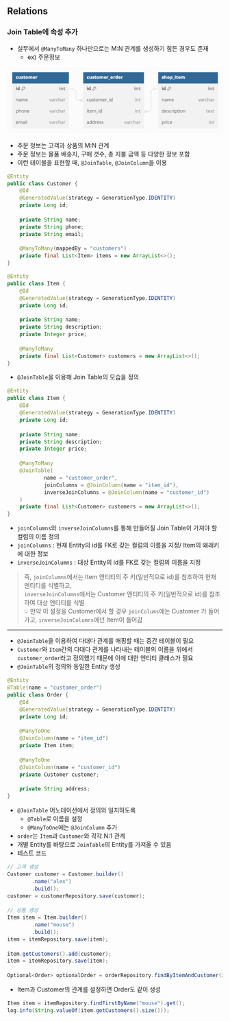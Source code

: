 ## Relations 
### Join Table에 속성 추가
- 실무에서 `@ManyToMany` 하나만으로는 M:N 관계를 생성하기 힘든 경우도 존재
  - ex) 주문정보


![shop ERD](shop_ERD.png)
- 주문 정보는 고객과 상품의 M:N 관계
- 주문 정보는 물품 배송지, 구매 갯수, 총 지불 금액 등 다양한 정보 포함
- 이런 테이블을 표현할 때, `@JoinTable`, `@JoinColumn`을 이용
```java
@Entity
public class Customer {
    @Id
    @GeneratedValue(strategy = GenerationType.IDENTITY)
    private Long id;

    private String name;
    private String phone;
    private String email;

    @ManyToMany(mappedBy = "customers")
    private final List<Item> items = new ArrayList<>();
}
```
```java
@Entity
public class Item {
    @Id
    @GeneratedValue(strategy = GenerationType.IDENTITY)
    private Long id;

    private String name;
    private String description;
    private Integer price;

    @ManyToMany
    private final List<Customer> customers = new ArrayList<>();
}
```
- `@JoinTable`을 이용해 Join Table의 모습을 정의
```java
@Entity
public class Item {
    @Id
    @GeneratedValue(strategy = GenerationType.IDENTITY)
    private Long id;

    private String name;
    private String description;
    private Integer price;

    @ManyToMany
    @JoinTable(
            name = "customer_order",
            joinColumns = @JoinColumn(name = "item_id"),
            inverseJoinColumns = @JoinColumn(name = "customer_id")
    )
    private final List<Customer> customers = new ArrayList<>();
}
```
- `joinColumns`와 `inverseJoinColumns`를 통해 만들어질 Join Table이 가져야 할 컬럼의 이름 정의
- `joinColumns` : 현재 Entity의 id를 FK로 갖는 컬럼의 이름을 지정/ Item의 왜래키에 대한 정보
- `inverseJoinColumns` : 대상 Entity의 id를 FK로 갖는 컬럼의 이름을 지정

> 즉,  `joinColumns`에서는 Item 엔티티의 주 키(일반적으로 id)를 참조하여 현재 엔티티를 식별하고,    
> `inverseJoinColumns`에서는 Customer 엔티티의 주 키(일반적으로 id)를 참조하여 대상 엔티티를 식별   
> 💡 만약 이 설정을 Customer에서 할 경우 `joinColums`에는 Customer 가 들어가고, `inverseJoinColumns`에넌 Item이 들어감

---
- `@JoinTable`을 이용하여 다대다 관계를 매핑할 때는 중간 테이블이 필요
- `Customer`와 `Item`간의 다대다 관계를 나타내는 테이블의 이름을 위에서 `customer_order`라고 정의했기 때문에 이에 대한 엔티티 클래스가 필요
- `@JoinTable`의 정의와 동일한 Entity 생성
```java
@Entity
@Table(name = "customer_order")
public class Order {
    @Id
    @GeneratedValue(strategy = GenerationType.IDENTITY)
    private Long id;

    @ManyToOne
    @JoinColumn(name = "item_id")
    private Item item;

    @ManyToOne
    @JoinColumn(name = "customer_id")
    private Customer customer;

    private String address;
}
```
- `@JoinTable` 어노테이션에서 정의와 일치하도록
  - `@Table`로 이름을 설정
  - `@ManyToOne`에는 `@JoinColumn` 추가
- `order`는 `Item`과 `Customer`와 각각 N:1 관계
- 개별 Entity를 바탕으로 `JoinTable`의 Entity를 가져올 수 있음
- 테스트 코드
```java
// 고객 생성
Customer customer = Customer.builder()
        .name("alex")
        .build();
customer = customerRepository.save(customer);

// 상품 생성
Item item = Item.builder()
        .name("mouse")
        .build();
item = itemRepository.save(item);

item.getCustomers().add(customer);
item = itemRepository.save(item);

Optional<Order> optionalOrder = orderRepository.findByItemAndCustomer(item, customer);
```
- Item과 Customer의 관계를 설정하면 Order도 같이 생성
```java
Item item = itemRepository.findFirstByName("mouse").get();
log.info(String.valueOf(item.getCustomers().size()));
```